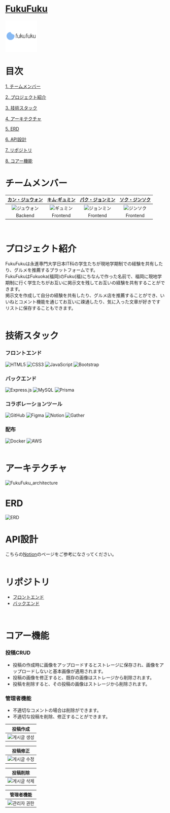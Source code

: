 # [FukuFuku]()

<div align="center" style="display:flex;">
    <img src="logo.png" width="100" alt="logo"/>
</div>

# 目次

[1. チームメンバー](#チームメンバー)

[2. プロジェクト紹介](#プロジェクト紹介)

[3. 技術スタック](#技術スタック)

[4. アーキテクチャ](#アーキテクチャ)

[5. ERD](#ERD)

[6. API設計](#API設計)

[7. リポジトリ](#リポジトリ)

[8. コアー機能](#コアー機能)

# チームメンバー

|[カン・ジュウォン](https://github.com/Z00One)|[キム·ギュミン](https://github.com/kyumin1227)|[パク・ジョンミン](https://github.com/dorimu0)|[ソク・ジンソク](https://github.com/Lainari)|
| :-: | :-: | :-: | :-: |
|<img src="https://avatars.githubusercontent.com/u/102473964?v=4" width=400px alt="ジュウォン"/>|<img src="https://avatars.githubusercontent.com/u/68456336?v=4" width=400px alt="ギュミン"/>|<img src="https://avatars.githubusercontent.com/u/121004915?v=4" width=400px alt="ジョンミン"/>|<img src="https://avatars.githubusercontent.com/u/108247620?v=4" width=400px alt="ジンソク"/>|
|Backend|Frontend|Frontend|Frontend
<br>

# プロジェクト紹介
FukuFukuは永進専門大学日本IT科の学生たちが現地学期制での経験を共有したり、グルメを推薦するプラットフォームです。 <br>
FukuFukuはFukuoka(福岡)のFuku(福)にちなんで作った名前で、福岡に現地学期制に行く学生たちがお互いに掲示文を残してお互いの経験を共有することができます。 <br>
掲示文を作成して自分の経験を共有したり、グルメ店を推薦することができ、いいねとコメント機能を通じてお互いに疎通したり、気に入った文章が好きです リストに保存することもできます。<br>
<br>

# 技術スタック
### フロントエンド
![HTML5](https://img.shields.io/badge/html5-%23E34F26.svg?style=for-the-badge&logo=html5&logoColor=white)
![CSS3](https://img.shields.io/badge/css3-%231572B6.svg?style=for-the-badge&logo=css3&logoColor=white)
![JavaScript](https://img.shields.io/badge/javascript-%23323330.svg?style=for-the-badge&logo=javascript&logoColor=%23F7DF1E)
![Bootstrap](https://img.shields.io/badge/bootstrap-%238511FA.svg?style=for-the-badge&logo=bootstrap&logoColor=white)

### バックエンド
![Express.js](https://img.shields.io/badge/express.js-%23404d59.svg?style=for-the-badge&logo=express&logoColor=%2361DAFB)
![MySQL](https://img.shields.io/badge/mysql-%2300f.svg?style=for-the-badge&logo=mysql&logoColor=white)
![Prisma](https://img.shields.io/badge/Prisma-3982CE?style=for-the-badge&logo=Prisma&logoColor=white)

### コラボレーションツール
![GitHub](https://img.shields.io/badge/github-%23121011.svg?style=for-the-badge&logo=github&logoColor=white)
![Figma](https://img.shields.io/badge/figma-%23F24E1E.svg?style=for-the-badge&logo=figma&logoColor=white)
![Notion](https://img.shields.io/badge/Notion-%23000000.svg?style=for-the-badge&logo=notion&logoColor=white)
![Gather](https://img.shields.io/badge/gather-%23007ACC.svg?style=for-the-badge&logo=ros&logoColor=white)

### 配布
![Docker](https://img.shields.io/badge/docker-%230db7ed.svg?style=for-the-badge&logo=docker&logoColor=white)
![AWS](https://img.shields.io/badge/AWS-%23FF9900.svg?style=for-the-badge&logo=amazon-aws&logoColor=white)<br>
<br>

# アーキテクチャ
![FukuFuku_architecture](https://github.com/yju-FukuFuku/FukuFuku/assets/102473964/342d367c-0933-4eb5-9aef-909260c8abe2)
<br>

# ERD
![ERD](https://github.com/yju-FukuFuku/FukuFuku/assets/102473964/cdb5e54a-e65d-4de3-8698-55d0ecad3684)


# API設計
こちらの[Notion](https://rhinestone-tarragon-315.notion.site/cc21cc2dbaa148ca806adc547dae3f89?v=3b325685b7f94afdb7f1ed09765e3abf)のページをご参考になさってください。<br>
<br>

# リポジトリ
- [フロントエンド](https://github.com/yju-FukuFuku/FukuFuku_Frontend-repo)
- [バックエンド](https://github.com/yju-FukuFuku/FukuFuku_Backend-repo)
<br>

# コアー機能
### 投稿CRUD
  - 投稿の作成時に画像をアップロードするとストレージに保存され、画像をアップロードしないと基本画像が適用されます。
  - 投稿の画像を修正すると、既存の画像はストレージから削除されます。
  - 投稿を削除すると、その投稿の画像はストレージから削除されます。
### 管理者機能
  - 不適切なコメントの場合は削除ができます。
  - 不適切な投稿を削除、修正することができます。

|投稿作成|
| :-: |
|![게시글 생성](https://github.com/yju-FukuFuku/FukuFuku/assets/102473964/bdff1a96-b2b2-4dea-b290-5ae743123083)|

|投稿修正|
| :-: |
|![게시글 수정](https://github.com/yju-FukuFuku/FukuFuku/assets/102473964/c49a32b6-75b5-4115-8c24-6c1304ba096e)|

|投稿削除|
| :-: |
|![게시글 삭제](https://github.com/yju-FukuFuku/FukuFuku/assets/102473964/a668df4c-5dec-4f70-a47f-a12c07cd8120)|

|管理者機能|
| :-: |
|![관리자 권한](https://github.com/yju-FukuFuku/FukuFuku/assets/102473964/a7b309c6-9f3c-4be4-9e6a-d85413ed5973)|
